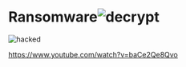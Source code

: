 # Ransomware![decrypt](https://github.com/swipax/Ransomware/assets/96448186/1ec1e8ac-9645-4905-9546-052277103483)
![hacked](https://github.com/swipax/Ransomware/assets/96448186/01659892-9bf5-407c-b43e-39f66ed444c0)

https://www.youtube.com/watch?v=baCe2Qe8Qvo
